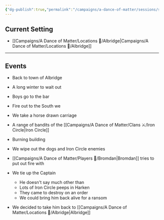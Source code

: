 ```yaml
---
{"dg-publish":true,"permalink":"/campaigns/a-dance-of-matter/sessions/session-004/"}
---
```


## Current Setting
- [[Campaigns/A Dance of Matter/Locations 📌/Albridge\|Campaigns/A Dance of Matter/Locations 📌/Albridge]] 
---

## Events
-   Back to town of Albridge
-   A long winter to wait out
-   Boys go to the bar
-   Fire out to the South we

-   We take a horse drawn carriage
-   A range of bandits of the [[Campaigns/A Dance of Matter/Clans ⚔/Iron Circle\|Iron Circle]]

-   Burning building
-   We wipe out the dogs and Iron Circle enemies
-   [[Campaigns/A Dance of Matter/Players 👤/Bromdan\|Bromdan]] tries to put out fire with
-   We tie up the Captain
	-   He doesn't say much other than
	-   Lots of Iron Circle peeps in Harken
	-   They came to destroy on an order
	-   We could bring him back alive for a ransom
-   We decided to take him back to [[Campaigns/A Dance of Matter/Locations 📌/Albridge\|Albridge]]